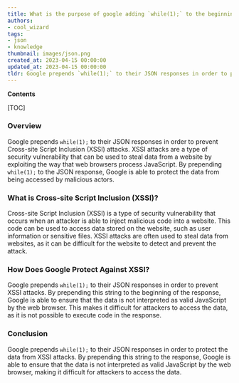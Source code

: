 ```yaml
---
title: What is the purpose of google adding `while(1);` to the beginning of their json responses?
authors:
- cool_wizard
tags:
- json
- knowledge
thumbnail: images/json.png
created_at: 2023-04-15 00:00:00
updated_at: 2023-04-15 00:00:00
tldr: Google prepends `while(1);` to their JSON responses in order to prevent malicious code execution.
---
```


**Contents**

[TOC]

### Overview
Google prepends `while(1);` to their JSON responses in order to prevent Cross-site Script Inclusion (XSSI) attacks. XSSI attacks are a type of security vulnerability that can be used to steal data from a website by exploiting the way that web browsers process JavaScript. By prepending `while(1);` to the JSON response, Google is able to protect the data from being accessed by malicious actors.

### What is Cross-site Script Inclusion (XSSI)?
Cross-site Script Inclusion (XSSI) is a type of security vulnerability that occurs when an attacker is able to inject malicious code into a website. This code can be used to access data stored on the website, such as user information or sensitive files. XSSI attacks are often used to steal data from websites, as it can be difficult for the website to detect and prevent the attack.

### How Does Google Protect Against XSSI?
Google prepends `while(1);` to their JSON responses in order to prevent XSSI attacks. By prepending this string to the beginning of the response, Google is able to ensure that the data is not interpreted as valid JavaScript by the web browser. This makes it difficult for attackers to access the data, as it is not possible to execute code in the response.

### Conclusion
Google prepends `while(1);` to their JSON responses in order to protect the data from XSSI attacks. By prepending this string to the response, Google is able to ensure that the data is not interpreted as valid JavaScript by the web browser, making it difficult for attackers to access the data.
